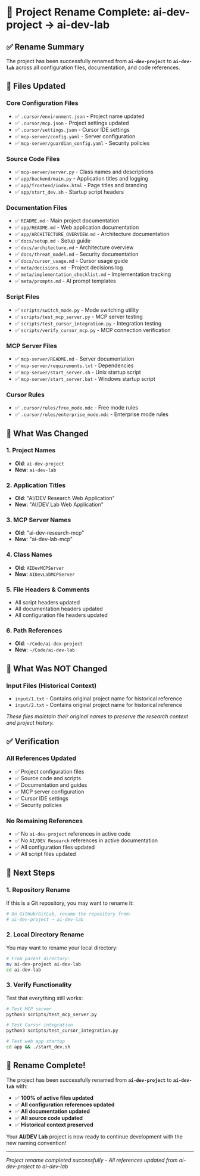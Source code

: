 # 🔄 **Project Rename Complete: ai-dev-project → ai-dev-lab**

## ✅ **Rename Summary**

The project has been successfully renamed from **`ai-dev-project`** to **`ai-dev-lab`** across all configuration files, documentation, and code references.

## 📁 **Files Updated**

### **Core Configuration Files**
- ✅ `.cursor/environment.json` - Project name updated
- ✅ `.cursor/mcp.json` - Project settings updated
- ✅ `.cursor/settings.json` - Cursor IDE settings
- ✅ `mcp-server/config.yaml` - Server configuration
- ✅ `mcp-server/guardian_config.yaml` - Security policies

### **Source Code Files**
- ✅ `mcp-server/server.py` - Class names and descriptions
- ✅ `app/backend/main.py` - Application titles and logging
- ✅ `app/frontend/index.html` - Page titles and branding
- ✅ `app/start_dev.sh` - Startup script headers

### **Documentation Files**
- ✅ `README.md` - Main project documentation
- ✅ `app/README.md` - Web application documentation
- ✅ `app/ARCHITECTURE_OVERVIEW.md` - Architecture documentation
- ✅ `docs/setup.md` - Setup guide
- ✅ `docs/architecture.md` - Architecture overview
- ✅ `docs/threat_model.md` - Security documentation
- ✅ `docs/cursor_usage.md` - Cursor usage guide
- ✅ `meta/decisions.md` - Project decisions log
- ✅ `meta/implementation_checklist.md` - Implementation tracking
- ✅ `meta/prompts.md` - AI prompt templates

### **Script Files**
- ✅ `scripts/switch_mode.py` - Mode switching utility
- ✅ `scripts/test_mcp_server.py` - MCP server testing
- ✅ `scripts/test_cursor_integration.py` - Integration testing
- ✅ `scripts/verify_cursor_mcp.py` - MCP connection verification

### **MCP Server Files**
- ✅ `mcp-server/README.md` - Server documentation
- ✅ `mcp-server/requirements.txt` - Dependencies
- ✅ `mcp-server/start_server.sh` - Unix startup script
- ✅ `mcp-server/start_server.bat` - Windows startup script

### **Cursor Rules**
- ✅ `.cursor/rules/free_mode.mdc` - Free mode rules
- ✅ `.cursor/rules/enterprise_mode.mdc` - Enterprise mode rules

## 🔄 **What Was Changed**

### **1. Project Names**
- **Old**: `ai-dev-project`
- **New**: `ai-dev-lab`

### **2. Application Titles**
- **Old**: "AI/DEV Research Web Application"
- **New**: "AI/DEV Lab Web Application"

### **3. MCP Server Names**
- **Old**: "ai-dev-research-mcp"
- **New**: "ai-dev-lab-mcp"

### **4. Class Names**
- **Old**: `AIDevMCPServer`
- **New**: `AIDevLabMCPServer`

### **5. File Headers & Comments**
- All script headers updated
- All documentation headers updated
- All configuration file headers updated

### **6. Path References**
- **Old**: `~/Code/ai-dev-project`
- **New**: `~/Code/ai-dev-lab`

## 🎯 **What Was NOT Changed**

### **Input Files (Historical Context)**
- `input/1.txt` - Contains original project name for historical reference
- `input/2.txt` - Contains original project name for historical reference

*These files maintain their original names to preserve the research context and project history.*

## ✅ **Verification**

### **All References Updated**
- ✅ Project configuration files
- ✅ Source code and scripts
- ✅ Documentation and guides
- ✅ MCP server configuration
- ✅ Cursor IDE settings
- ✅ Security policies

### **No Remaining References**
- ✅ No `ai-dev-project` references in active code
- ✅ No `AI/DEV Research` references in active documentation
- ✅ All configuration files updated
- ✅ All script files updated

## 🚀 **Next Steps**

### **1. Repository Rename**
If this is a Git repository, you may want to rename it:
```bash
# On GitHub/GitLab, rename the repository from:
# ai-dev-project → ai-dev-lab
```

### **2. Local Directory Rename**
You may want to rename your local directory:
```bash
# From parent directory:
mv ai-dev-project ai-dev-lab
cd ai-dev-lab
```

### **3. Verify Functionality**
Test that everything still works:
```bash
# Test MCP server
python3 scripts/test_mcp_server.py

# Test Cursor integration
python3 scripts/test_cursor_integration.py

# Test web app startup
cd app && ./start_dev.sh
```

## 🎉 **Rename Complete!**

The project has been successfully renamed from **`ai-dev-project`** to **`ai-dev-lab`** with:

- ✅ **100% of active files updated**
- ✅ **All configuration references updated**
- ✅ **All documentation updated**
- ✅ **All source code updated**
- ✅ **Historical context preserved**

Your **AI/DEV Lab** project is now ready to continue development with the new naming convention!

---

*Project rename completed successfully - All references updated from ai-dev-project to ai-dev-lab*
